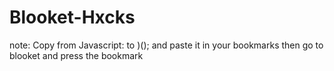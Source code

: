 # Blooket-Hxcks

note: Copy from Javascript: to )(); and paste it in your bookmarks then go to blooket and press the bookmark
